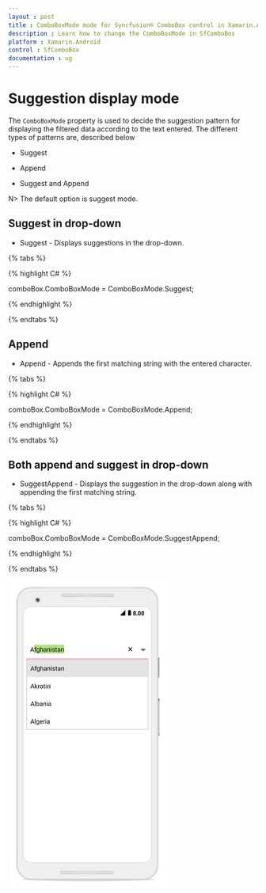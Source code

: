```yaml
---
layout : post
title : ComboBoxMode mode for Syncfusion® ComboBox control in Xamarin.Android
description : Learn how to change the ComboBoxMode in SfComboBox 
platform : Xamarin.Android
control : SfComboBox
documentation : ug
---
```


# Suggestion display mode

The `ComboBoxMode` property is used to decide the suggestion pattern for displaying the filtered data according to the text entered. The different types of patterns are, described below

* Suggest

* Append

* Suggest and Append

N> The default option is suggest mode.

## Suggest in drop-down 

* Suggest - Displays suggestions in the drop-down.

{% tabs %}

{% highlight C# %}
	
comboBox.ComboBoxMode = ComboBoxMode.Suggest;	

{% endhighlight %}

{% endtabs %}

## Append

* Append - Appends the first matching string with the entered character.

{% tabs %}

{% highlight C# %}
	
comboBox.ComboBoxMode = ComboBoxMode.Append;

{% endhighlight %}

{% endtabs %}

## Both append and suggest in drop-down
	
* SuggestAppend - Displays the suggestion in the drop-down along with appending the first matching string.

{% tabs %}

{% highlight C# %}
	
comboBox.ComboBoxMode = ComboBoxMode.SuggestAppend;

{% endhighlight %}

{% endtabs %}

![](images/comboboxmode.png)
 
